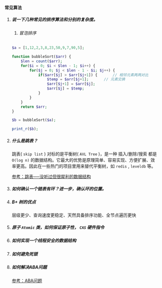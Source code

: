 #### 常见算法

1. ##### 说一下几种常见的排序算法和分别的复杂度。

   1. ###### 冒泡排序

   ```php
   $a = [1,12,2,3,8,23,50,9,7,90,5];
   
   function bubbleSort($arr) {
       $len = count($arr);
       for($i = 0; $i < $len - 1; $i++) {
           for($j = 0; $j < $len - 1 - $i; $j++) {
               if($arr[$j] > $arr[$j+1]) {       // 相邻元素两两对比
                   $temp = $arr[$j+1];       // 元素交换
                   $arr[$j+1] = $arr[$j];
                   $arr[$j] = $temp;
               }
           }
       }
       return $arr;
   }
   
   $b = bubbleSort($a);
   
   print_r($b);
   ```

2. ##### 什么是跳表？

   跳表( `skip list` ) 对标的是平衡树( `AVL Tree` )，是一种 插入/删除/搜索 都是 `O(log n)` 的数据结构。它最大的优势是原理简单、容易实现、方便扩展、效率更高。因此在一些热门的项目里用来替代平衡树，如 `redis` , `leveldb` 等。

   [参考：跳表──没听过但很犀利的数据结构](https://lotabout.me/2018/skip-list/)

3. ##### 如何确认一个链表有环？进一步，确认环的位置。

4. ##### B+ 树的优点

   层级更少、查询速度更稳定、天然具备排序功能、全节点遍历更快

5. ##### 原子 `Atomic` 类，如何保证原子性， `CAS` 硬件指令

6. ##### 如何实现一个线程安全的数据结构

7. ##### 如何避免死锁

8. ##### 如何解决ABA问题
   
   [参考：ABA问题](https://www.cnblogs.com/yingying7/p/12573240.html)